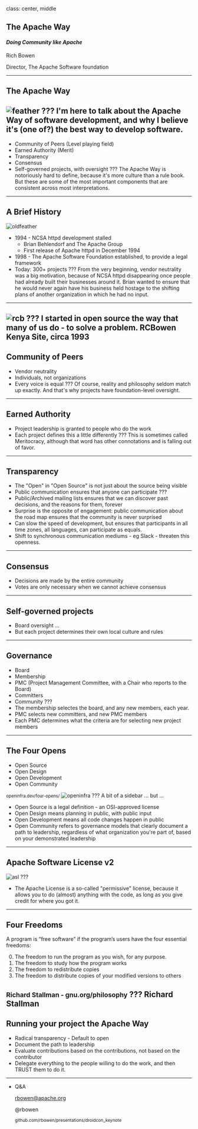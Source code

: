 class: center, middle
## The Apache Way

#### *Doing Community like Apache*

Rich Bowen

Director, The Apache Software foundation

---
## The Apache Way
![feather](images/feather.png)
???
I'm here to talk about the Apache Way of software development, and why I
believe it's (one of?) the best way to develop software.
---
* Community of Peers (Level playing field)
* Earned Authority (Merit)
* Transparency
* Consensus
* Self-governed projects, with oversight
???
The Apache Way is notoriously hard to define, because it's more culture
than a rule book. But these are some of the most important components
that are consistent across most interpretations.
---
## A Brief History
![oldfeather](images/oldfeather.png)

* 1994 - NCSA httpd development stalled
    * Brian Behlendorf and The Apache Group
    * First release of Apache httpd in December 1994
* 1998 - The Apache Software Foundation established, to provide a legal framework
* Today: 300+ projects
??? From the very beginning, vendor neutrality was a big motivation,
because of NCSA httpd disappearing once people had already built their
businesses around it. Brian wanted to ensure that he would never again
have his business held hostage to the shifting plans of another
organization in which he had no input.
---
![rcb](images/rcb_kenya.png)
???
I started in open source the way that many of us do - to solve a
problem. RCBowen Kenya Site, circa 1993
---
## Community of Peers
* Vendor neutrality
* Individuals, not organizations
* Every voice is equal
???
Of course, reality and philosophy seldom match up exactly. And that's
why projects have foundation-level oversight.
---
## Earned Authority
* Project leadership is granted to people who do the work
* Each project defines this a little differently
??? This is sometimes called Meritocracy, although that word has other
connotations and is falling out of favor.
---
## Transparency
* The "Open" in "Open Source" is not just about the source being visible
* Public communication ensures that anyone can participate
???
* Public/Archived mailing lists ensures that we can discover past decisions, and the reasons for them, forever
* Surprise is the opposite of engagement: public communication about the road map ensures that the community is never surprised
* Can slow the speed of development, but ensures that participants in all time zones, all languages, can participate as equals.
* Shift to synchronous communication mediums - eg Slack - threaten this openness.
---
## Consensus
* Decisions are made by the entire community
* Votes are only necessary when we cannot achieve consensus
---
## Self-governed projects
* Board oversight ...
* But each project determines their own local culture and rules
---
## Governance
* Board
* Membership
* PMC (Project Management Committee, with a Chair who reports to the Board)
* Committers
* Community
???
* The membership selectes the board, and any new members, each year.
* PMC selects new committers, and new PMC members
* Each PMC determines what the criteria are for selecting new project members
---
## The Four Opens
* Open Source
* Open Design
* Open Development
* Open Community

<small>openinfra.dev/four-opens/</small>
![openinfra](images/openinfra.png)
???
A bit of a sidebar ... but ... 

* Open Source is a legal definition - an OSI-approved license
* Open Design means planning in public, with public input
* Open Development means all code changes happen in public
* Open Community refers to governance models that clearly document a path to leadership, regardless of what organization you're part of, based on your demonstrated leadership
---
## Apache Software License v2
![asl](images/aslv2.png)
???
* The Apache License is a so-called "permissive" license, because it allows you to do (almost) anything with the code, as long as you give credit for where you got it.
---
## Four Freedoms

A program is “free software” if the program’s users have the four essential freedoms:

0. The freedom to run the program as you wish, for any purpose.
1. The freedom to study how the program works
2. The freedom to redistribute copies
3. The freedom to distribute copies of your modified versions to others

<small>Richard Stallman - gnu.org/philosophy</small>
???
Richard Stallman
---
## Running your project the Apache Way
* Radical transparency - Default to open
* Document the path to leadership
* Evaluate contributions based on the contributions, not based on the contributor
* Delegate everything to the people willing to do the work, and then TRUST them to do it.
---
* Q&A

    rbowen@apache.org

    @rbowen

    <small>github.com/rbowen/presentations/droidcon_keynote</small>



